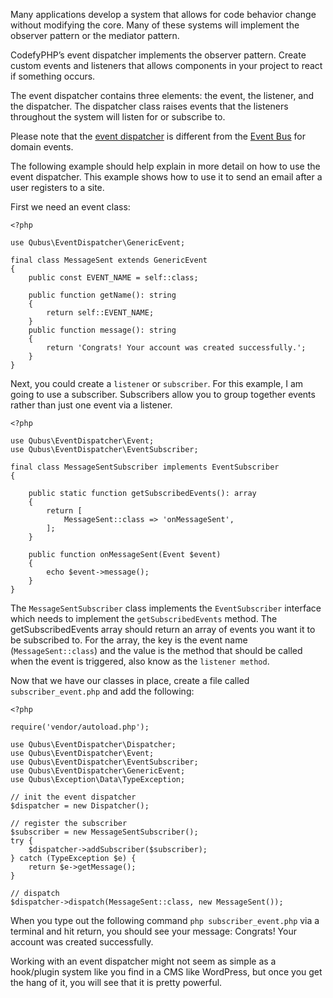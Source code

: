 Many applications develop a system that allows for code behavior change without modifying the core. Many of these 
systems will implement the observer pattern or the mediator pattern.

CodefyPHP’s event dispatcher implements the observer pattern. Create custom events and listeners that allows components 
in your project to react if something occurs.

The event dispatcher contains three elements: the event, the listener, and the dispatcher. The dispatcher class raises 
events that the listeners throughout the system will listen for or subscribe to.

Please note that the [event dispatcher](https://github.com/QubusPHP/event-dispatcher) is different from the 
[Event Bus](https://codefyphp.com/knowledgebase/event-bus/) for domain events.

The following example should help explain in more detail on how to use the event dispatcher. This example shows how to 
use it to send an email after a user registers to a site.

First we need an event class:

    <?php

    use Qubus\EventDispatcher\GenericEvent;
    
    final class MessageSent extends GenericEvent
    {
        public const EVENT_NAME = self::class;
    
        public function getName(): string
        {
            return self::EVENT_NAME;
        }
        public function message(): string
        {
            return 'Congrats! Your account was created successfully.';
        }
    }

Next, you could create a `listener` or `subscriber`. For this example, I am going to use a subscriber. Subscribers 
allow you to group together events rather than just one event via a listener.

    <?php

    use Qubus\EventDispatcher\Event;
    use Qubus\EventDispatcher\EventSubscriber;
    
    final class MessageSentSubscriber implements EventSubscriber
    {
    
        public static function getSubscribedEvents(): array
        {
            return [
                MessageSent::class => 'onMessageSent',
            ];
        }
    
        public function onMessageSent(Event $event)
        {
            echo $event->message();
        }
    }

The `MessageSentSubscriber` class implements the `EventSubscriber` interface which needs to implement the 
`getSubscribedEvents` method. The getSubscribedEvents array should return an array of events you want it to be 
subscribed to. For the array, the key is the event name (`MessageSent::class`) and the value is the method that should 
be called when the event is triggered, also know as the `listener method`.

Now that we have our classes in place, create a file called `subscriber_event.php` and add the following:

    <?php

    require('vendor/autoload.php');
    
    use Qubus\EventDispatcher\Dispatcher;
    use Qubus\EventDispatcher\Event;
    use Qubus\EventDispatcher\EventSubscriber;
    use Qubus\EventDispatcher\GenericEvent;
    use Qubus\Exception\Data\TypeException;
    
    // init the event dispatcher
    $dispatcher = new Dispatcher();
    
    // register the subscriber
    $subscriber = new MessageSentSubscriber();
    try {
        $dispatcher->addSubscriber($subscriber);
    } catch (TypeException $e) {
        return $e->getMessage();
    }
    
    // dispatch
    $dispatcher->dispatch(MessageSent::class, new MessageSent());

When you type out the following command `php subscriber_event.php` via a terminal and hit return, you should see your 
message: Congrats! Your account was created successfully.

Working with an event dispatcher might not seem as simple as a hook/plugin system like you find in a CMS like WordPress, 
but once you get the hang of it, you will see that it is pretty powerful.